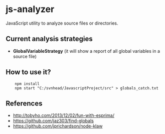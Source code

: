 # js-analyzer

JavaScript utility to analyze source files or directories.

## Current analysis strategies

- **GlobalVariableStrategy** (it will show a report of all global variables in a source file)

## How to use it?

```
    npm install
    npm start "C:/svnhead/JavascriptProject/src" > globals_catch.txt
```

## References

- http://tobyho.com/2013/12/02/fun-with-esprima/
- https://github.com/jaz303/find-globals
- https://github.com/jprichardson/node-klaw